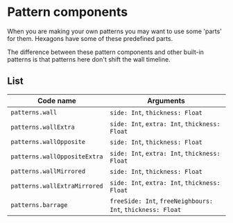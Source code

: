 # Pattern components

When you are making your own patterns you may want to use some 'parts'
for them. Hexagons have some of these predefined parts.

The difference between these pattern components and other built-in
patterns is that patterns here don't shift the wall timeline.

## List

Code name           | Arguments
--------------------|------------
`patterns.wall`              | `side: Int`, `thickness: Float`
`patterns.wallExtra`         | `side: Int`, `extra: Int`, `thickness: Float`
`patterns.wallOpposite`      | `side: Int`, `thickness: Float`
`patterns.wallOppositeExtra` | `side: Int`, `extra: Int`, `thickness: Float`
`patterns.wallMirrored`      | `side: Int`, `thickness: Float`
`patterns.wallExtraMirrored` | `side: Int`, `extra: Int`, `thickness: Float`
`patterns.barrage`           | `freeSide: Int`, `freeNeighbours: Int`, `thickness: Float`


